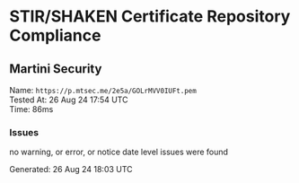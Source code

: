 # STIR/SHAKEN Certificate Repository Compliance

## Martini Security

Name: `https://p.mtsec.me/2e5a/GOLrMVV0IUFt.pem`\
Tested At: 26 Aug 24 17:54 UTC\
Time: 86ms

### Issues

no warning, or error, or notice date level issues were found

Generated: 26 Aug 24 18:03 UTC